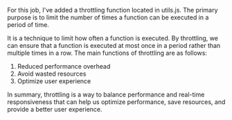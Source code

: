 For this job, I've added a throttling function located in utils.js.  The primary purpose is to limit the number of times a function can be executed in a period of time.

It is a technique to limit how often a function is executed.  By throttling, we can ensure that a function is executed at most once in a period rather than multiple times in a row.
The main functions of throttling are as follows:

1. Reduced performance overhead
2. Avoid wasted resources
3. Optimize user experience

In summary, throttling is a way to balance performance and real-time responsiveness that can help us optimize performance, save resources, and provide a better user experience.
